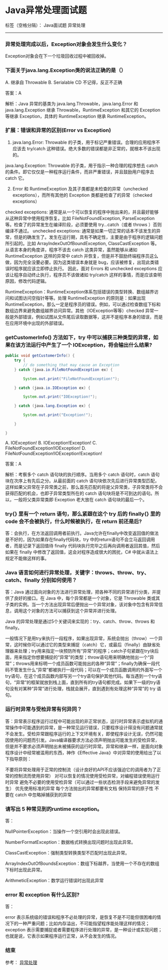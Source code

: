 ﻿# Java异常处理面试题

标签（空格分隔）： Java面试题 异常处理

---

### 异常处理完成以后，Exception对象会发生什么变化？
Exception对象会在下一个垃圾回收过程中被回收掉。

### 下面关于java.lang.Exception类的说法正确的是（）
A. 继承自 Throwable
B. Serialable
CD 不记得，反正不正确

答案：A

解析：Java 异常的基类为 java.lang.Throwable，java.lang.Error 和 java.lang.Exception 继承 Throwable，RuntimeException 和其它的 Exception 等继承 Exception，具体的 RuntimeException 继承 RuntimeException。

### 扩展：错误和异常的区别(Error vs Exception)
1) java.lang.Error: Throwable 的子类，用于标记严重错误。合理的应用程序不应该去 try/catch 这种错误。绝大多数的错误都是非正常的，就根本不该出现的。

java.lang.Exception: Throwable 的子类，用于指示一种合理的程序想去 catch 的条件。即它仅仅是一种程序运行条件，而非严重错误，并且鼓励用户程序去 catch 它。

2) Error 和 RuntimeException 及其子类都是未检查的异常（unchecked exceptions），而所有其他的 Exception 类都是检查了的异常（checked exceptions）

checked exceptions: 通常是从一个可以恢复的程序中抛出来的，并且最好能够从这种异常中使用程序恢复。比如 FileNotFoundException, ParseException 等。检查了的异常发生在编译阶段，必须要使用 try…catch（或者 throws ）否则编译不通过。
unchecked exceptions: 通常是如果一切正常的话本不该发生的异常，但是的确发生了。发生在运行期，具有不确定性，主要是由于程序的逻辑问题所引起的。比如 ArrayIndexOutOfBoundException, ClassCastException 等。从语言本身的角度讲，程序不该去 catch 这类异常，虽然能够从诸如 RuntimeException 这样的异常中 catch 并恢复，但是并不鼓励终端程序员这么做，因为完全没要必要。因为这类错误本身就是 bug，应该被修复，出现此类错误时程序就应该立即停止执行。 因此，面对 Errors 和 unchecked exceptions 应该让程序自动终止执行，程序员不该做诸如 try/catch 这样的事情，而是应该查明原因，修改代码逻辑。

RuntimeException：RuntimeException体系包括错误的类型转换、数组越界访问和试图访问空指针等等。处理 RuntimeException 的原则是：如果出现 RuntimeException，那么一定是程序员的错误。例如，可以通过检查数组下标和数组边界来避免数组越界访问异常。其他（IOException等等）checked 异常一般是外部错误，例如试图从文件尾后读取数据等，这并不是程序本身的错误，而是在应用环境中出现的外部错误。

### getCustomerInfo() 方法如下，try 中可以捕获三种类型的异常，如果在该方法运行中产生了一个 IOException，将会输出什么结果?
```java
public void getCustomerInfo() {
    try {
        // do something that may cause an Exception
    } catch (java.io.FileNotFoundException ex) {

        System.out.print("FileNotFoundException!");

    } catch (java.io.IOException ex) {

        System.out.print("IOException!");

    } catch (java.lang.Exception ex) {

        System.out.print("Exception!");

    }

}
```
A. IOException!
B. IOException!Exception!
C. FileNotFoundException!IOException!
D. FileNotFoundException!IOException!Exception!

答案：A

解析：考察多个 catch 语句块的执行顺序。当用多个 catch 语句时，catch 语句块在次序上有先后之分。从最前面的 catch 语句块依次先后进行异常类型匹配，这样如果父异常在子异常类之前，那么首先匹配的将是父异常类，子异常类将不会获得匹配的机会，也即子异常类型所在的 catch 语句块将是不可到达的语句。所以，一般将父类异常类即 Exception 老大放在 catch 语句块的最后一个。

### try{} 里有一个 return 语句，那么紧跟在这个 try 后的 finally{} 里的 code 会不会被执行，什么时候被执行，在 return 前还是后?
答：会执行，在方法返回调用者前执行。Java允许在finally中改变返回值的做法是不好的，因为如果存在finally代码块，try 中的return语句不会立马返回调用者，而是记录下返回值待 finally 代码块执行完毕之后再向调用者返回其值，然后如果在 finally 中修改了返回值，这会对程序造成很大的困扰，C# 中就从语法上规定不能做这样的事。

### Java 语言如何进行异常处理，关键字：throws、throw、try、catch、finally 分别如何使用？
答：Java 通过面向对象的方法进行异常处理，把各种不同的异常进行分类，并提供了良好的接口。在 Java 中，每个异常都是一个对象，它是 Throwable 类或其子类的实例。当一个方法出现异常后便抛出一个异常对象，该对象中包含有异常信息，调用这个对象的方法可以捕获到这个异常并进行处理。

Java 的异常处理是通过5个关键词来实现的：try、catch、throw、throws 和 finally。

一般情况下是用try来执行一段程序，如果出现异常，系统会抛出（throw）一个异常，这时候你可以通过它的类型来捕捉（catch）它，或最后（finally）由缺省处理器来处理；try用来指定一块预防所有“异常”的程序；catch子句紧跟在try块后面，用来指定你想要捕捉的“异常”的类型；throw语句用来明确地抛出一个“异常”；throws用来标明一个成员函数可能抛出的各种“异常”；finally为确保一段代码不管发生什么“异常”都被执行一段代码；可以在一个成员函数调用的外面写一个try语句，在这个成员函数内部写另一个try语句保护其他代码。每当遇到一个try语句，“异常”的框架就放到栈上面，直到所有的try语句都完成。如果下一级的try语句没有对某种“异常”进行处理，栈就会展开，直到遇到有处理这种“异常”的 try 语句。

### 运行时异常与受检异常有何异同？
答：异常表示程序运行过程中可能出现的非正常状态，运行时异常表示虚拟机的通常操作中可能遇到的异常，是一种常见运行错误，只要程序设计得没有问题通常就不会发生。受检异常跟程序运行的上下文环境有关，即使程序设计无误，仍然可能因使用的问题而引发。Java编译器要求方法必须声明抛出可能发生的受检异常，但是并不要求必须声明抛出未被捕获的运行时异常。异常和继承一样，是面向对象程序设计中经常被滥用的东西，神作《Effective Java》中对异常的使用给出了以下指导原则：

不要将异常处理用于正常的控制流（设计良好的API不应该强迫它的调用者为了正常的控制流而使用异常）
对可以恢复的情况使用受检异常，对编程错误使用运行时异常
避免不必要的使用受检异常（可以通过一些状态检测手段来避免异常的发生）
优先使用标准的异常
每个方法抛出的异常都要有文档
保持异常的原子性
不要在 catch 中忽略掉捕获到的异常
### 请写出 5 种常见到的runtime exception。
答：

NullPointerException：当操作一个空引用时会出现此错误。

NumberFormatException：数据格式转换出现问题时出现此异常。

ClassCastException：强制类型转换类型不匹配时出现此异常。

ArrayIndexOutOfBoundsException：数组下标越界，当使用一个不存在的数组下标时出现此异常。

ArithmeticException：数学运行错误时出现此异常

### error 和 exception 有什么区别?
答：

error 表示系统级的错误和程序不必处理的异常，是恢复不是不可能但很困难的情况下的一种严重问题；比如内存溢出，不可能指望程序能处理这样的情况； exception 表示需要捕捉或者需要程序进行处理的异常，是一种设计或实现问题；也就是说，它表示如果程序运行正常，从不会发生的情况。

### 结束


参考：
[异常处理][1]


  [1]: http://wiki.jikexueyuan.com/project/java-interview-bible/exception.html